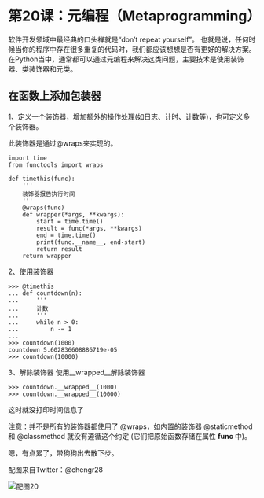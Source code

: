 # 第20课：元编程（Metaprogramming）
软件开发领域中最经典的口头禅就是“don’t repeat yourself”。 也就是说，任何时候当你的程序中存在很多重复的代码时，我们都应该想想是否有更好的解决方案。在Python当中，通常都可以通过元编程来解决这类问题，主要技术是使用装饰器、类装饰器和元类。

## 在函数上添加包装器

1、定义一个装饰器，增加额外的操作处理(如日志、计时、计数等)，也可定义多个装饰器。

此装饰器是通过@wraps来实现的。

```
import time
from functools import wraps

def timethis(func):
    '''
    装饰器报告执行时间
    '''
    @wraps(func)
    def wrapper(*args, **kwargs):
        start = time.time()
        result = func(*args, **kwargs)
        end = time.time()
        print(func.__name__, end-start)
        return result
    return wrapper
```    

2、使用装饰器
```    
>>> @timethis
... def countdown(n):
...     '''
...     计数
...     '''
...     while n > 0:
...         n -= 1
...
>>> countdown(1000)
countdown 5.602836608886719e-05
>>> countdown(10000)
```    
3、解除装饰器
使用__wrapped__解除装饰器
```  
>>> countdown.__wrapped__(1000)
>>> countdown.__wrapped__(10000)
```  
这时就没打印时间信息了

注意：并不是所有的装饰器都使用了 @wraps，如内置的装饰器 @staticmethod 和 @classmethod 就没有遵循这个约定 (它们把原始函数存储在属性 __func__ 中)。 

嗯，有点累了，带狗狗出去散下步。

配图来自Twitter：@chengr28

![配图20](https://wiki.huihoo.com/images/5/5a/Devopsgirls20.jpg)
